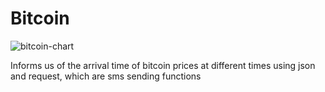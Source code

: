 # Bitcoin
![bitcoin-chart](https://user-images.githubusercontent.com/88220773/168292681-37410b0f-0f70-46b7-ac5a-59bfd9904ad3.jpg)

Informs us of the arrival time of bitcoin prices at different times using json and request, which are sms sending functions
